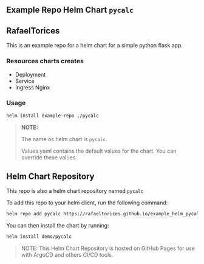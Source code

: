 ## Example Repo Helm Chart `pycalc`

## RafaelTorices

This is an example repo for a helm chart for a simple python flask app.

### Resources charts creates

- Deployment
- Service
- Ingress Nginx

### Usage

```bash
helm install example-repo ./pycalc
```

> **NOTE:**
>
> The name os helm chart is `pycalc`.
>
> Values.yaml contains the default values for the chart. You can override these values.

## Helm Chart Repository

This repo is also a helm chart repository named `pycalc`

To add this repo to your helm client, run the following command:

```bash
helm repo add pycalc https://rafaeltorices.github.io/example_helm_pycalculator/
```

You can then install the chart by running:

```bash
helm install demo/pycalc
```

> NOTE:
> This Helm Chart Repository is hosted on GitHub Pages for use with ArgoCD and others CI/CD tools.
